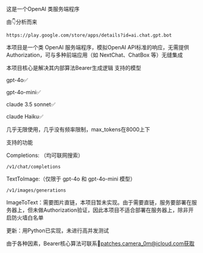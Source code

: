 这是一个OpenAI 类服务端程序

由👇分析而来

	https://play.google.com/store/apps/details?id=ai.chat.gpt.bot


本项目是一个类 OpenAI 服务端程序，模拟OpenAI API标准的响应，无需提供Authorization，可与多种前端应用（如 NextChat、ChatBox 等）无缝集成

本项目核心是解决其内部算法Bearer生成逻辑
支持的模型

gpt-4o✅

gpt-4o-mini✅

claude 3.5 sonnet✅

claude Haiku✅

几乎无限使用，几乎没有频率限制，max_tokens在8000上下

支持的功能

Completions: （均可联网搜索）

	/v1/chat/completions


TextToImage:（仅限于 gpt-4o 和 gpt-4o-mini 模型）

	/v1/images/generations

ImageToText：需要图片直链，本项目暂未实现。由于需要直链，服务要部署在服务器上，但未做Authorization验证，因此本项目不适合部署在服务器上，除非开启防火墙白名单

更新：用Python已实现，未进行高并发测试

由于各种因素，Bearer核心算法可联系📧patches.camera_0m@icloud.com获取
